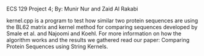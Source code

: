 ECS 129 Project 4; By: Munir Nur and Zaid Al Rakabi

kernel.cpp is a program to test how similar two protein sequences are using the BL62 matrix and kernel method for comparing sequences developed by Smale et al. and Najoomi and Koehl. For more information on how the algorithm works and the results we gathered read our paper: Comparing Protein Sequences using String Kernels.

